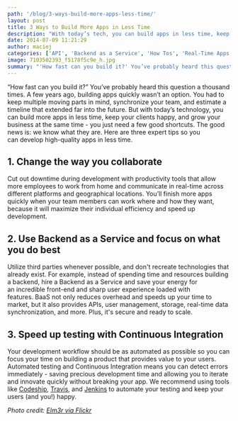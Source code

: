 ```yaml
---
path: '/blog/3-ways-build-more-apps-less-time/'
layout: post
title: 3 Ways to Build More Apps in Less Time
description: "With today’s tech, you can build apps in less time, keep your clients happy, and grow your business at the same time - you just need a few good shortcuts!"
date: 2014-07-09 11:21:29
author: maciej
categories: ['API', 'Backend as a Service', 'How Tos', 'Real-Time Apps', 'Real-Time Sync']
image: 7103502393_f5178f5c9e_h.jpg
summary: "'How fast can you build it?' You’ve probably heard this question a thousand times. A few years ago, building apps quickly wasn’t an option. You had to keep multiple moving parts in mind, synchronize your team, and estimate a timeline that extended far into the future. But with today’s technology, you can build more apps in less time, keep your clients happy, and grow your business at the same time – you just need a few good shortcuts. The good news is: we know what they are. Here are three expert tips so you can develop high-quality apps in less time."
---
```

“How fast can you build it?” You’ve probably heard this question a thousand times. A few years ago, building apps quickly wasn’t an option. You had to keep multiple moving parts in mind, synchronize your team, and estimate a timeline that extended far into the future. But with today’s technology, you can build more apps in less time, keep your clients happy, and grow your business at the same time - you just need a few good shortcuts. The good news is: we know what they are. Here are three expert tips so you can develop high-quality apps in less time.

## **1\. Change the way you collaborate**

Cut out downtime during development with productivity tools that allow more employees to work from home and communicate in real-time across different platforms and geographical locations. You’ll finish more apps quickly when your team members can work where and how they want, because it will maximize their individual efficiency and speed up development.

## **2\. Use Backend as a Service and focus on what you do best**

Utilize third parties whenever possible, and don't recreate technologies that already exist. For example, instead of spending time and resources building a backend, hire a Backend as a Service and save your energy for an incredible front-end and sharp user experience loaded with features. BaaS not only reduces overhead and speeds up your time to market, but it also provides APIs, user management, storage, real-time data synchronization, and more. Plus, it's secure and ready to scale.

## **3\. Speed up testing with Continuous Integration**

Your development workflow should be as automated as possible so you can focus your time on building a product that provides value to your users. Automated testing and Continuous Integration means you can detect errors immediately - saving precious development time and allowing you to iterate and innovate quickly without breaking your app. We recommend using tools like [Codeship](http://www.codeship.io), [Travis](https://travis-ci.com/), and [Jenkins](http://jenkins-ci.org/) to automate your testing and keep your users (and you!) happy. 

_Photo credit: [Elm3r via Flickr](https://www.flickr.com/photos/elm3r/)_
